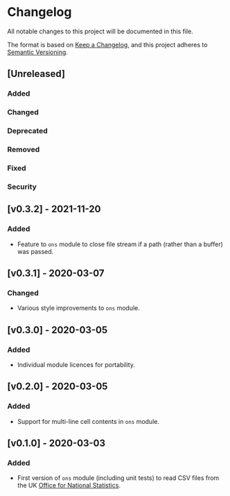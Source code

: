 # Changelog

All notable changes to this project will be documented in this file.

The format is based on [Keep a
Changelog](https://keepachangelog.com/en/1.1.0/), and this project adheres to
[Semantic Versioning](https://semver.org/spec/v2.0.0.html).


## [Unreleased]

### Added
### Changed
### Deprecated
### Removed
### Fixed
### Security


## [v0.3.2] - 2021-11-20

### Added

- Feature to `ons` module to close file stream if a path (rather than a buffer)
  was passed.


## [v0.3.1] - 2020-03-07

### Changed

- Various style improvements to `ons` module.


## [v0.3.0] - 2020-03-05

### Added

- Individual module licences for portability.


## [v0.2.0] - 2020-03-05

### Added

- Support for multi-line cell contents in `ons` module.


## [v0.1.0] - 2020-03-03

### Added

- First version of `ons` module (including unit tests) to read CSV files from
  the UK [Office for National Statistics](https://www.ons.gov.uk/).
